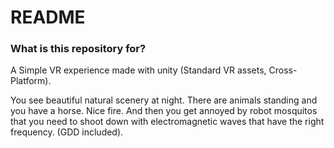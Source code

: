 # README #



### What is this repository for? ###

A Simple VR experience made with unity (Standard VR assets, Cross-Platform). 

You see beautiful natural scenery at night. 
There are animals standing and you have a horse. Nice fire. 
And then you get annoyed by robot mosquitos that you 
need to shoot down with electromagnetic waves that have the right frequency.
(GDD included).

